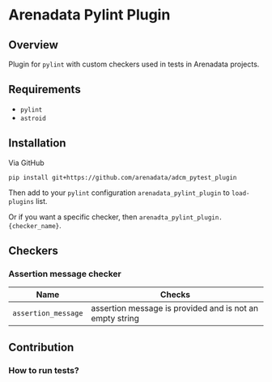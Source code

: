 # Arenadata Pylint Plugin

## Overview

Plugin for `pylint` with custom checkers used in tests in Arenadata projects.

## Requirements

- `pylint`
- `astroid`

## Installation

Via GitHub

`pip install git+https://github.com/arenadata/adcm_pytest_plugin`

Then add to your `pylint` configuration `arenadata_pylint_plugin` to `load-plugins` list.

Or if you want a specific checker, then `arenadta_pylint_plugin.{checker_name}`.

## Checkers

### Assertion message checker

Name | Checks
--- | ---
`assertion_message` | assertion message is provided and is not an empty string

## Contribution

### How to run tests?
